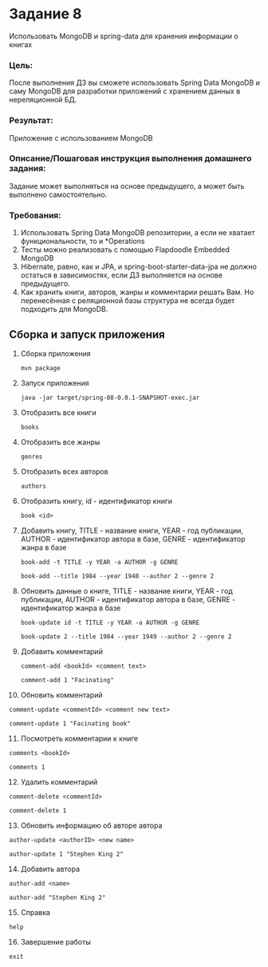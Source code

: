 # Задание 8 #
Использовать MongoDB и spring-data для хранения информации о книгах
### Цель:
После выполнения ДЗ вы сможете использовать Spring Data MongoDB и саму MongoDB для разработки приложений с хранением данных в нереляционной БД. 
### Результат: 
Приложение с использованием MongoDB

### Описание/Пошаговая инструкция выполнения домашнего задания:
Задание может выполняться на основе предыдущего, а может быть выполнено самостоятельно.
### Требования:
1. Использовать Spring Data MongoDB репозитории, а если не хватает функциональности, то и *Operations 
2. Тесты можно реализовать с помощью Flapdoodle Embedded MongoDB 
3. Hibernate, равно, как и JPA, и spring-boot-starter-data-jpa не должно остаться в зависимостях, если ДЗ выполняется на основе предыдущего. 
4. Как хранить книги, авторов, жанры и комментарии решать Вам. Но перенесённая с реляционной базы структура не всегда будет подходить для MongoDB.

## Сборка и запуск приложения ##
1. Сборка приложения
   ```
   mvn package
   ```
2. Запуск приложения
   ```
   java -jar target/spring-08-0.0.1-SNAPSHOT-exec.jar
   ```
3. Отобразить все книги
   ```
   books
   ```
4. Отобразить все жанры
   ```
   genres
   ```
5. Отобразить всех авторов
   ```
   authors
   ```
6. Отобразить книгу, id - идентификатор книги
   ```
   book <id>
   ```
7. Добавить книгу, TITLE - название книги, YEAR - год публикации, AUTHOR - идентификатор автора в базе, GENRE - идентификатор жанра в базе
   ```
   book-add -t TITLE -y YEAR -a AUTHOR -g GENRE
   ```
   ```
   book-add --title 1984 --year 1948 --author 2 --genre 2
   ```
8. Обновить данные о книге, TITLE - название книги, YEAR - год публикации, AUTHOR - идентификатор автора в базе, GENRE - идентификатор жанра в базе
   ```
   book-update id -t TITLE -y YEAR -a AUTHOR -g GENRE
   ```
   ```
   book-update 2 --title 1984 --year 1949 --author 2 --genre 2
   ```
9. Добавить комментарий
   ```
   comment-add <bookId> <comment text>
   ```
   ```
   comment-add 1 "Facinating"
   ```
10. Обновить комментарий
   ```
   comment-update <commentId> <comment new text>
   ```
   ```
   comment-update 1 "Facinating book"
   ```
11. Посмотреть комментарии к книге
   ```
   comments <bookId>
   ```
   ```
   comments 1
   ```
12. Удалить комментарий
   ```
   comment-delete <commentId>
   ```
   ```
   comment-delete 1
   ```
13. Обновить информацию об авторе автора
   ```
   author-update <authorID> <new name>
   ```
   ```
   author-update 1 "Stephen King 2"
   ```
14. Добавить автора
   ```
   author-add <name>
   ```
   ```
   author-add "Stephen King 2"
   ```
15. Справка
   ```
   help
   ```
16. Завершение работы
   ```
   exit
   ```
